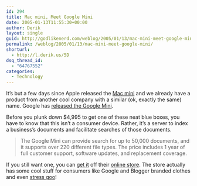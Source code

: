 ```yaml
---
id: 294
title: Mac mini, Meet Google Mini
date: 2005-01-13T11:55:30+00:00
author: Derik
layout: single
guid: http://godlikenerd.com/weblog/2005/01/13/mac-mini-meet-google-mini/
permalink: /weblog/2005/01/13/mac-mini-meet-google-mini/
shorturl:
  - http://l.derik.us/5D
dsq_thread_id:
  - "64767552"
categories:
  - Technology
---
```

It&#8217;s but a few days since Apple released the [Mac mini](http://www.apple.com/macmini/) and we already have a product from another cool company with a similar (ok, exactly the same) name. Google has [released the Google Mini](http://www.google.com/googleblog/2005/01/honey-we-shrunk-google.html).

Before you plunk down $4,995 to get one of these neat blue boxes, you have to know that this isn&#8217;t a consumer device. Rather, it&#8217;s a server to index a business&#8217;s documents and facilitate searches of those documents.

> The Google Mini can provide search for up to 50,000 documents, and it supports over 220 different file types. The price includes 1 year of full customer support, software updates, and replacement coverage.

If you still want one, you can [get it](http://www.googlestore.com/appliance/GO0123.asp) off their [online store](http://www.googlestore.com). The store actually has some cool stuff for consumers like Google and Blogger branded clothes and even [stress goo](http://www.googlestore.com/product.asp?catid=2&code=GO0096)!